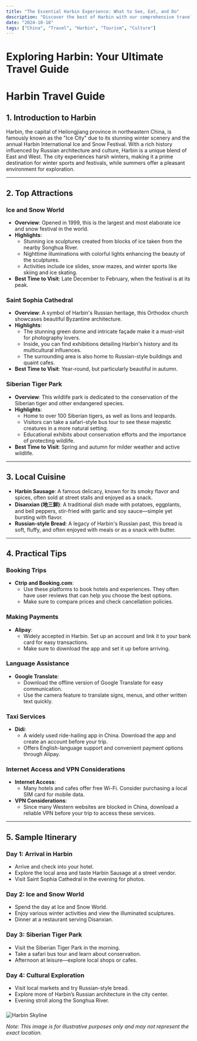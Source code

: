 ```yaml
---
title: "The Essential Harbin Experience: What to See, Eat, and Do"
description: "Discover the best of Harbin with our comprehensive travel guide. Explore top attractions, savor local cuisine, and get insider tips for an unforgettable Chinese adventure."
date: "2024-10-18"
tags: ["China", "Travel", "Harbin", "Tourism", "Culture"]
---
```


# Exploring Harbin: Your Ultimate Travel Guide

# Harbin Travel Guide

## 1. Introduction to Harbin
Harbin, the capital of Heilongjiang province in northeastern China, is famously known as the "Ice City" due to its stunning winter scenery and the annual Harbin International Ice and Snow Festival. With a rich history influenced by Russian architecture and culture, Harbin is a unique blend of East and West. The city experiences harsh winters, making it a prime destination for winter sports and festivals, while summers offer a pleasant environment for exploration.

---

## 2. Top Attractions

### Ice and Snow World
- **Overview**: Opened in 1999, this is the largest and most elaborate ice and snow festival in the world.
- **Highlights**:
  - Stunning ice sculptures created from blocks of ice taken from the nearby Songhua River.
  - Nighttime illuminations with colorful lights enhancing the beauty of the sculptures.
  - Activities include ice slides, snow mazes, and winter sports like skiing and ice skating.
- **Best Time to Visit**: Late December to February, when the festival is at its peak.

### Saint Sophia Cathedral
- **Overview**: A symbol of Harbin's Russian heritage, this Orthodox church showcases beautiful Byzantine architecture.
- **Highlights**:
  - The stunning green dome and intricate façade make it a must-visit for photography lovers.
  - Inside, you can find exhibitions detailing Harbin's history and its multicultural influences.
  - The surrounding area is also home to Russian-style buildings and quaint cafes.
- **Best Time to Visit**: Year-round, but particularly beautiful in autumn.

### Siberian Tiger Park
- **Overview**: This wildlife park is dedicated to the conservation of the Siberian tiger and other endangered species.
- **Highlights**:
  - Home to over 100 Siberian tigers, as well as lions and leopards.
  - Visitors can take a safari-style bus tour to see these majestic creatures in a more natural setting.
  - Educational exhibits about conservation efforts and the importance of protecting wildlife.
- **Best Time to Visit**: Spring and autumn for milder weather and active wildlife.

---

## 3. Local Cuisine
- **Harbin Sausage**: A famous delicacy, known for its smoky flavor and spices, often sold at street stalls and enjoyed as a snack.
- **Disanxian (地三鲜)**: A traditional dish made with potatoes, eggplants, and bell peppers, stir-fried with garlic and soy sauce—simple yet bursting with flavor.
- **Russian-style Bread**: A legacy of Harbin's Russian past, this bread is soft, fluffy, and often enjoyed with meals or as a snack with butter.

---

## 4. Practical Tips

### Booking Trips
- **Ctrip and Booking.com**: 
  - Use these platforms to book hotels and experiences. They often have user reviews that can help you choose the best options.
  - Make sure to compare prices and check cancellation policies.

### Making Payments
- **Alipay**: 
  - Widely accepted in Harbin. Set up an account and link it to your bank card for easy transactions.
  - Make sure to download the app and set it up before arriving.

### Language Assistance
- **Google Translate**: 
  - Download the offline version of Google Translate for easy communication.
  - Use the camera feature to translate signs, menus, and other written text quickly.

### Taxi Services
- **Didi**: 
  - A widely used ride-hailing app in China. Download the app and create an account before your trip.
  - Offers English-language support and convenient payment options through Alipay.

### Internet Access and VPN Considerations
- **Internet Access**: 
  - Many hotels and cafes offer free Wi-Fi. Consider purchasing a local SIM card for mobile data.
- **VPN Considerations**: 
  - Since many Western websites are blocked in China, download a reliable VPN before your trip to access these services.

---

## 5. Sample Itinerary

### Day 1: Arrival in Harbin
- Arrive and check into your hotel.
- Explore the local area and taste Harbin Sausage at a street vendor.
- Visit Saint Sophia Cathedral in the evening for photos.

### Day 2: Ice and Snow World
- Spend the day at Ice and Snow World.
- Enjoy various winter activities and view the illuminated sculptures.
- Dinner at a restaurant serving Disanxian.

### Day 3: Siberian Tiger Park
- Visit the Siberian Tiger Park in the morning.
- Take a safari bus tour and learn about conservation.
- Afternoon at leisure—explore local shops or cafes.

### Day 4: Cultural Exploration
- Visit local markets and try Russian-style bread.
- Explore more of Harbin’s Russian architecture in the city center.
- Evening stroll along the Songhua River.

###

<img src="https://source.unsplash.com/1600x900/?Harbin,cityscape" alt="Harbin Skyline" loading="lazy">

*Note: This image is for illustrative purposes only and may not represent the exact location.*

